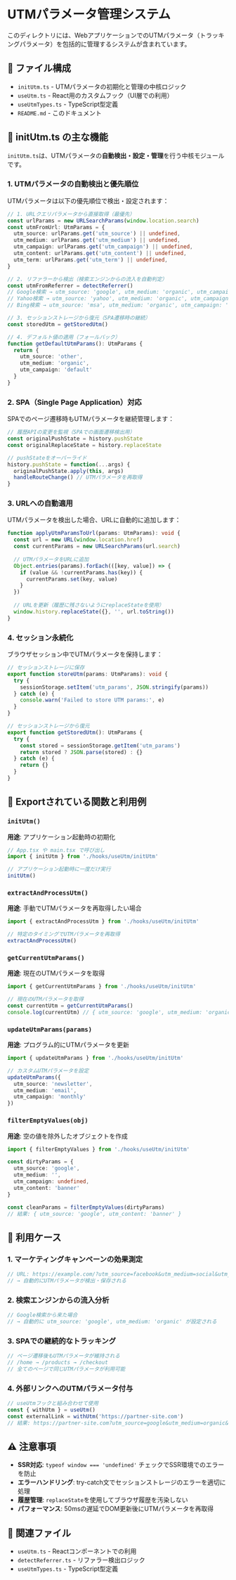 # UTMパラメータ管理システム

このディレクトリには、WebアプリケーションでのUTMパラメータ（トラッキングパラメータ）を包括的に管理するシステムが含まれています。

## 📁 ファイル構成

- `initUtm.ts` - UTMパラメータの初期化と管理の中核ロジック
- `useUtm.ts` - React用のカスタムフック（UI層での利用）
- `useUtmTypes.ts` - TypeScript型定義
- `README.md` - このドキュメント

## 🚀 initUtm.ts の主な機能

`initUtm.ts`は、UTMパラメータの**自動検出・設定・管理**を行う中核モジュールです。

### 1. UTMパラメータの自動検出と優先順位

UTMパラメータは以下の優先順位で検出・設定されます：

```typescript
// 1. URLクエリパラメータから直接取得（最優先）
const urlParams = new URLSearchParams(window.location.search)
const utmFromUrl: UtmParams = {
  utm_source: urlParams.get('utm_source') || undefined,
  utm_medium: urlParams.get('utm_medium') || undefined,
  utm_campaign: urlParams.get('utm_campaign') || undefined,
  utm_content: urlParams.get('utm_content') || undefined,
  utm_term: urlParams.get('utm_term') || undefined,
}
```

```typescript
// 2. リファラーから検出（検索エンジンからの流入を自動判定）
const utmFromReferrer = detectReferrer()
// Google検索 → utm_source: 'google', utm_medium: 'organic', utm_campaign: 'search'
// Yahoo検索 → utm_source: 'yahoo', utm_medium: 'organic', utm_campaign: 'search'
// Bing検索 → utm_source: 'msa', utm_medium: 'organic', utm_campaign: 'search'
```

```typescript
// 3. セッションストレージから復元（SPA遷移時の継続）
const storedUtm = getStoredUtm()
```

```typescript
// 4. デフォルト値の適用（フォールバック）
function getDefaultUtmParams(): UtmParams {
  return {
    utm_source: 'other',
    utm_medium: 'organic',
    utm_campaign: 'default'
  }
}
```

### 2. SPA（Single Page Application）対応

SPAでのページ遷移時もUTMパラメータを継続管理します：

```typescript
// 履歴APIの変更を監視（SPAでの画面遷移検出用）
const originalPushState = history.pushState
const originalReplaceState = history.replaceState

// pushStateをオーバーライド
history.pushState = function(...args) {
  originalPushState.apply(this, args)
  handleRouteChange() // UTMパラメータを再取得
}
```

### 3. URLへの自動適用

UTMパラメータを検出した場合、URLに自動的に追加します：

```typescript
function applyUtmParamsToUrl(params: UtmParams): void {
  const url = new URL(window.location.href)
  const currentParams = new URLSearchParams(url.search)
  
  // UTMパラメータをURLに追加
  Object.entries(params).forEach(([key, value]) => {
    if (value && !currentParams.has(key)) {
      currentParams.set(key, value)
    }
  })
  
  // URLを更新（履歴に残さないようにreplaceStateを使用）
  window.history.replaceState({}, '', url.toString())
}
```

### 4. セッション永続化

ブラウザセッション中でUTMパラメータを保持します：

```typescript
// セッションストレージに保存
export function storeUtm(params: UtmParams): void {
  try {
    sessionStorage.setItem('utm_params', JSON.stringify(params))
  } catch (e) {
    console.warn('Failed to store UTM params:', e)
  }
}

// セッションストレージから復元
export function getStoredUtm(): UtmParams {
  try {
    const stored = sessionStorage.getItem('utm_params')
    return stored ? JSON.parse(stored) : {}
  } catch (e) {
    return {}
  }
}
```

## 🔧 Exportされている関数と利用例

### `initUtm()`
**用途**: アプリケーション起動時の初期化

```typescript
// App.tsx や main.tsx で呼び出し
import { initUtm } from './hooks/useUtm/initUtm'

// アプリケーション起動時に一度だけ実行
initUtm()
```

### `extractAndProcessUtm()`
**用途**: 手動でUTMパラメータを再取得したい場合

```typescript
import { extractAndProcessUtm } from './hooks/useUtm/initUtm'

// 特定のタイミングでUTMパラメータを再取得
extractAndProcessUtm()
```

### `getCurrentUtmParams()`
**用途**: 現在のUTMパラメータを取得

```typescript
import { getCurrentUtmParams } from './hooks/useUtm/initUtm'

// 現在のUTMパラメータを取得
const currentUtm = getCurrentUtmParams()
console.log(currentUtm) // { utm_source: 'google', utm_medium: 'organic', utm_campaign: 'search' }
```

### `updateUtmParams(params)`
**用途**: プログラム的にUTMパラメータを更新

```typescript
import { updateUtmParams } from './hooks/useUtm/initUtm'

// カスタムUTMパラメータを設定
updateUtmParams({
  utm_source: 'newsletter',
  utm_medium: 'email',
  utm_campaign: 'monthly'
})
```

### `filterEmptyValues(obj)`
**用途**: 空の値を除外したオブジェクトを作成

```typescript
import { filterEmptyValues } from './hooks/useUtm/initUtm'

const dirtyParams = {
  utm_source: 'google',
  utm_medium: '',
  utm_campaign: undefined,
  utm_content: 'banner'
}

const cleanParams = filterEmptyValues(dirtyParams)
// 結果: { utm_source: 'google', utm_content: 'banner' }
```

## 🎯 利用ケース

### 1. マーケティングキャンペーンの効果測定
```typescript
// URL: https://example.com/?utm_source=facebook&utm_medium=social&utm_campaign=summer2024
// → 自動的にUTMパラメータが検出・保存される
```

### 2. 検索エンジンからの流入分析
```typescript
// Google検索から来た場合
// → 自動的に utm_source: 'google', utm_medium: 'organic' が設定される
```

### 3. SPAでの継続的なトラッキング
```typescript
// ページ遷移後もUTMパラメータが維持される
// /home → /products → /checkout
// 全てのページで同じUTMパラメータが利用可能
```

### 4. 外部リンクへのUTMパラメータ付与
```typescript
// useUtmフックと組み合わせて使用
const { withUtm } = useUtm()
const externalLink = withUtm('https://partner-site.com')
// 結果: https://partner-site.com?utm_source=google&utm_medium=organic&utm_campaign=search
```

## ⚠️ 注意事項

- **SSR対応**: `typeof window === 'undefined'` チェックでSSR環境でのエラーを防止
- **エラーハンドリング**: try-catch文でセッションストレージのエラーを適切に処理
- **履歴管理**: `replaceState`を使用してブラウザ履歴を汚染しない
- **パフォーマンス**: 50msの遅延でDOM更新後にUTMパラメータを再取得

## 🔗 関連ファイル

- `useUtm.ts` - Reactコンポーネントでの利用
- `detectReferrer.ts` - リファラー検出ロジック
- `useUtmTypes.ts` - TypeScript型定義
